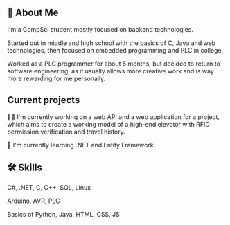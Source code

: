## 🚀 About Me
I'm a CompSci student mostly focused on backend technologies.

Started out in middle and high school with the basics of C, Java and web technologies, then focused on embedded programming and PLC in college.

Worked as a PLC programmer for about 5 months, but decided to return to software engineering,
 as it usually allows more creative work and is way more rewarding for me personally.


## Current projects
👩‍💻 I'm currently working on a web API and a web application for a project, which aims to 
create a working model of a high-end elevator with RFID permission verification and
 travel history.

🧠 I'm currently learning .NET and Entity Framework.
## 🛠 Skills
C#, .NET, C, C++, SQL, Linux

Arduino, AVR, PLC

Basics of Python, Java, HTML, CSS, JS
